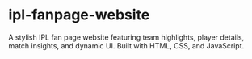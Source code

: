 # ipl-fanpage-website
A stylish IPL fan page website featuring team highlights, player details, match insights, and dynamic UI. Built with HTML, CSS, and JavaScript.
